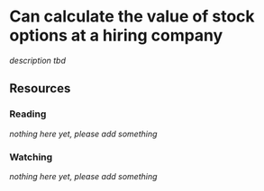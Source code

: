 # Can calculate the value of stock options at a hiring company
_description tbd_
## Resources
### Reading
_nothing here yet, please add something_
### Watching
_nothing here yet, please add something_
